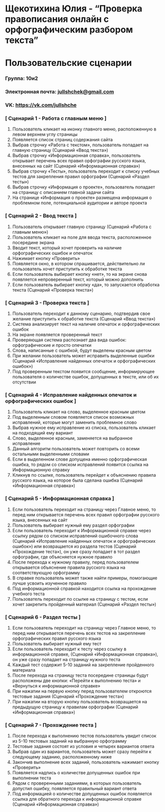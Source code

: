 


# Щекотихина Юлия - “Проверка правописания онлайн с орфографическим разбором текста”
# Пользовательские сценарии

### Группа: 10и2
### Электронная почта: jullshchek@gmail.com
### VK:  https://vk.com/jullshche

### [ Сценарий 1 - Работа с главным меню ]
 1.	Пользователь кликает на иконку главного меню, расположенную в левом верхнем углу страницы
 2.	Появляется список страниц содержания сайта
 3.	Выбрав строчку «Работа с текстом», пользователь попадает на главную страницу (Сценарий «Ввод текста»)
 4.	Выбрав строчку «Информационная справка», пользователь открывает перечень всех правил орфографии русского языка, внесенных на сайт (Сценарий «Информационная справка»)
 5.	Выбрав строчку «Тесты», пользователь переходит к списку учебных тестов для закрепления правил орфографии (Сценарий «Раздел тесты»)
 6.	Выбрав строчку «Информация о проекте», пользователь попадает на страницу с описанием главной задачи сайта
 7.	На странице «Информация о проекте» размещена информация о проблемном поле, потенциальной аудитории и авторе проекта
### [ Сценарий 2 - Ввод текста ]
 1.	Пользователь открывает главную страницу (Сценарий «Работа с главным меню»)
 2.	Пользователь кликает на поле для ввода текста, расположенное посередине экрана
 3.	Вводит текст, который хочет проверить на наличие орфографических ошибок и опечаток
 4.	Нажимает кнопку «Проверить»
 5.	Появляется окно, в котором спрашивается, действительно ли пользователь хочет приступить к обработке текста
 6.	Если пользователь выбирает кнопку «нет», то на экране снова появляется непроверенный текст, который можно дополнить
 7.	Если пользователь выбирает кнопку «да», то запускается обработка текста (Сценарий «Проверка текста»)
### [ Сценарий 3 - Проверка текста ]
 1.	Пользователь переходит к данному сценарию, подтвердив свое желание приступить к обработке текста (Сценарий «Ввод текста»)
 2.	Система анализирует текст на наличие опечаток и орфографических ошибок
 3.	На экране появляется проверенный текст  
 4.	Проверяющая система распознает два вида ошибок: орфографические и просто опечатки
 5.	Слова, написанные с ошибкой, будут выделены красным цветом
 6.	При желании пользователь может исправить выделенные ошибки (Сценарий «Исправление найденных опечаток и орфографических ошибок»)
 7.	Под проверенным текстом появится сообщение, информирующее пользователя о количестве ошибок, допущенных в тексте, или об их отсутствии
### [ Сценарий 4 - Исправление найденных опечаток и орфографических ошибок ]
 1.	Пользователь кликает на слово, выделенное красным цветом
 2.	Под выделенным словом появляется список возможных исправлений, которые могут заменить проблемное слово
 3.	Выбрав нужное ему исправление из списка, пользователь кликает на подходящий ему вариант
 4.	Слово, выделенное красным, заменяется на выбранное исправление
 5.	Данный алгоритм пользователь может повторить со всеми остальными выделенными словами
 6.	Если в выделенном слове допущена именно орфографическая ошибка, то рядом со списком исправлений появится ссылка на Информационную справку
 7.	Кликнув по ссылке, пользователь перейдет к объяснению правила русского языка, на которое была сделана ошибка (Сценарий «Информационная справка»)
### [ Сценарий 5 - Информационная справка ]
 1.	Если пользователь переходит на страницу через Главное меню, то перед ним открывается перечень всех правил орфографии русского языка, внесенных на сайт
 2.	Пользователь выбирает нужный ему раздел орфографии
 3.	Если пользователь переходит к Информационной справке через ссылку рядом со списком исправлений ошибочного слова (Сценарий «Исправление найденных опечаток и орфографических ошибок») или возвращается из раздела тестов (Сценарий «Прохождение теста»), он уже сразу попадает в тот раздел орфографии, где объясняется нужное правило
 4.	После перехода к нужному правилу, перед пользователем открывается объяснение правила русского языка на соответствующую орфограмму 
 5.	В справке пользователь может также найти примеры, помогающие лучше усвоить изученное правило
 6.	Под информационной справкой находится ссылка на прохождение учебного теста
 7.	Пользователь переходит по ссылке на страницу с тестом, если хочет закрепить пройденный материал (Сценарий «Раздел тесты»)
### [ Сценарий 6 - Раздел тесты ]
 1.	Если пользователь переходит на страницу через Главное меню, то перед ним открывается перечень всех тестов на закрепление орфографических правил русского языка
 2.	Пользователь выбирает нужный ему тест 
 3.	Если пользователь переходит к тесту через ссылку в информационной справке, (Сценарий «Информационная справка»), он уже сразу попадает на страницу нужного теста 
 4.	Каждый тест содержит 5-10 заданий на закрепление пройденного материала
 5.	После перехода на страницу теста посередине страницы будут расположены две кнопки: «Перейти к выполнению теста» и «Вернуться к информационной справке»
 6.	При нажатии на первую кнопку перед пользователем откроются тестовые задания (Сценарий «Прохождение теста»)
 7.	При нажатии на вторую кнопку пользователь возвращается на предыдущую страницу к правилам орфографии (Сценарий «Информационная справка»)
### [ Сценарий 7 - Прохождение теста ]
 1.	После перехода к выполнению тестов пользователь увидит список из 5-10 тестовых заданий на выбранную орфограмму
 2.	Тестовые задания состоят из условия и четырех вариантов ответа
 3.	Выбрав один из вариантов, пользователь может сразу перейти к следующему заданию, расположенному ниже
 4.	Закончив выполнение всех заданий, пользователь нажимает кнопку «Проверить»
 5.	Появляется надпись о количестве допущенных ошибок при выполнении теста
 6.	Рядом с проверенными заданиями, в которых пользователь допустил ошибку, появляется правильный вариант ответа 
 7.	Под информацией о количестве допущенных ошибок появляется ссылка для обратного перехода к информационной справке (Сценарий «Информационная справка»)
